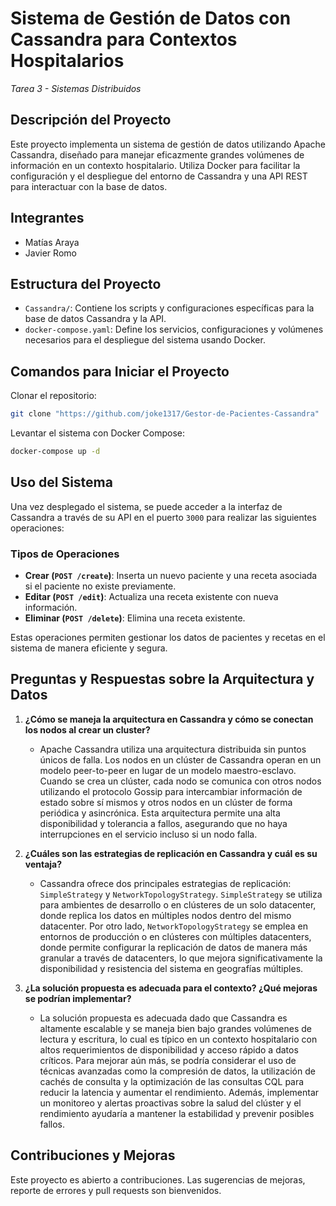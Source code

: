 # Sistema de Gestión de Datos con Cassandra para Contextos Hospitalarios
*Tarea 3 - Sistemas Distribuidos*


## Descripción del Proyecto

Este proyecto implementa un sistema de gestión de datos utilizando Apache Cassandra, diseñado para manejar eficazmente grandes volúmenes de información en un contexto hospitalario. Utiliza Docker para facilitar la configuración y el despliegue del entorno de Cassandra y una API REST para interactuar con la base de datos.

## Integrantes

- Matías Araya
- Javier Romo

## Estructura del Proyecto

- `Cassandra/`: Contiene los scripts y configuraciones específicas para la base de datos Cassandra y la API.
- `docker-compose.yaml`: Define los servicios, configuraciones y volúmenes necesarios para el despliegue del sistema usando Docker.

## Comandos para Iniciar el Proyecto

Clonar el repositorio:
```bash
git clone "https://github.com/joke1317/Gestor-de-Pacientes-Cassandra"
```

Levantar el sistema con Docker Compose:
```bash
docker-compose up -d
```

## Uso del Sistema

Una vez desplegado el sistema, se puede acceder a la interfaz de Cassandra a través de su API en el puerto `3000` para realizar las siguientes operaciones:

### Tipos de Operaciones

- **Crear (`POST /create`)**: Inserta un nuevo paciente y una receta asociada si el paciente no existe previamente.
- **Editar (`POST /edit`)**: Actualiza una receta existente con nueva información.
- **Eliminar (`POST /delete`)**: Elimina una receta existente.

Estas operaciones permiten gestionar los datos de pacientes y recetas en el sistema de manera eficiente y segura.

## Preguntas y Respuestas sobre la Arquitectura y Datos

1. **¿Cómo se maneja la arquitectura en Cassandra y cómo se conectan los nodos al crear un cluster?**
   - Apache Cassandra utiliza una arquitectura distribuida sin puntos únicos de falla. Los nodos en un clúster de Cassandra operan en un modelo peer-to-peer en lugar de un modelo maestro-esclavo. Cuando se crea un clúster, cada nodo se comunica con otros nodos utilizando el protocolo Gossip para intercambiar información de estado sobre sí mismos y otros nodos en un clúster de forma periódica y asincrónica. Esta arquitectura permite una alta disponibilidad y tolerancia a fallos, asegurando que no haya interrupciones en el servicio incluso si un nodo falla.

2. **¿Cuáles son las estrategias de replicación en Cassandra y cuál es su ventaja?**
   - Cassandra ofrece dos principales estrategias de replicación: `SimpleStrategy` y `NetworkTopologyStrategy`. `SimpleStrategy` se utiliza para ambientes de desarrollo o en clústeres de un solo datacenter, donde replica los datos en múltiples nodos dentro del mismo datacenter. Por otro lado, `NetworkTopologyStrategy` se emplea en entornos de producción o en clústeres con múltiples datacenters, donde permite configurar la replicación de datos de manera más granular a través de datacenters, lo que mejora significativamente la disponibilidad y resistencia del sistema en geografías múltiples.

3. **¿La solución propuesta es adecuada para el contexto? ¿Qué mejoras se podrían implementar?**
   - La solución propuesta es adecuada dado que Cassandra es altamente escalable y se maneja bien bajo grandes volúmenes de lectura y escritura, lo cual es típico en un contexto hospitalario con altos requerimientos de disponibilidad y acceso rápido a datos críticos. Para mejorar aún más, se podría considerar el uso de técnicas avanzadas como la compresión de datos, la utilización de cachés de consulta y la optimización de las consultas CQL para reducir la latencia y aumentar el rendimiento. Además, implementar un monitoreo y alertas proactivas sobre la salud del clúster y el rendimiento ayudaría a mantener la estabilidad y prevenir posibles fallos.

## Contribuciones y Mejoras

Este proyecto es abierto a contribuciones. Las sugerencias de mejoras, reporte de errores y pull requests son bienvenidos.
